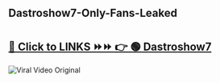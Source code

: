 
 ## Dastroshow7-Only-Fans-Leaked

# <h2><a href="https://clipsfans.com/Dastroshow7&ref=git">🔗 Click to LINKS ⏩⏩ 👉 🟢 Dastroshow7 </a></h2>

<a href="https://clipsfans.com/Dastroshow7&ref=git" rel="nofollow" data-target="animated-image.originalLink"><img src="https://i.ibb.co.com/xMMVF88/686577567.gif" alt="Viral Video Original" style="max-width: 100%; display: inline-block;" data-target="animated-image.originalImage"></a>
